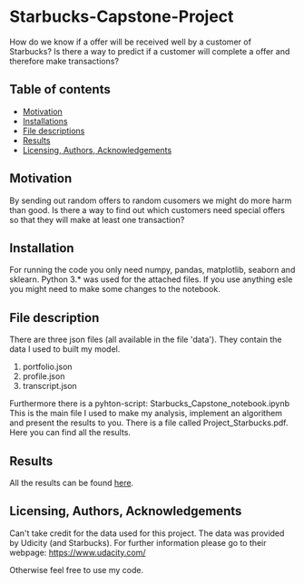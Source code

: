 # Starbucks-Capstone-Project
How do we know if a offer will be received well by a customer of Starbucks? Is there a way to predict if a customer will complete a offer and therefore make transactions?

## Table of contents

- [Motivation](#motivation)
- [Installations](#installation)
- [File descriptions](#file-description)
- [Results](#results)
- [Licensing, Authors, Acknowledgements](#author)

## Motivation
By sending out random offers to random cusomers we might do more harm than good. Is there a way to find out which customers need special offers so that they will make at least one transaction?


## Installation
For running the code you only need numpy, pandas, matplotlib, seaborn and sklearn. Python 3.* was used for the attached files. If you use anything esle you might need to make some changes to the notebook.

## File description<a name="file-description"></a>
There are three json files (all available in the file 'data'). They contain the data I used to built my model.
1. portfolio.json
2. profile.json
3. transcript.json

Furthermore there is a pyhton-script: Starbucks_Capstone_notebook.ipynb
This is the main file I used to make my analysis, implement an algorithem and present the results to you.
There is a file called Project_Starbucks.pdf. Here you can find all the results.


## Results
All the results can be found [here](https://github.com/JulesJuwel/Starbucks-Capstone-Project/blob/main/Project_Starbucks.pdf).

## Licensing, Authors, Acknowledgements<a name="author"></a>

Can't take credit for the data used for this project. The data was provided by Udicity (and Starbucks). For further information please go to their webpage:  https://www.udacity.com/

Otherwise feel free to use my code.
